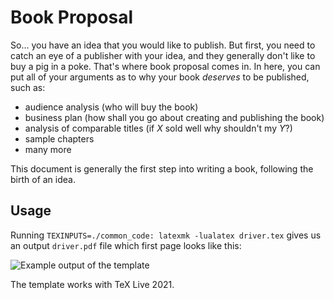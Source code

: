 # Book Proposal

So... you have an idea that you would like to publish. But first, you need to catch an eye of a publisher with your idea, and they generally don't like to buy a pig in a poke. That's where book proposal comes in. In here, you can put all of your arguments as to why your book *deserves* to be published, such as:
- audience analysis (who will buy the book)
- business plan (how shall you go about creating and publishing the book)
- analysis of comparable titles (if *X* sold well why shouldn't my *Y*?)
- sample chapters
- many more

This document is generally the first step into writing a book, following the birth of an idea.

## Usage

Running `TEXINPUTS=./common_code: latexmk -lualatex driver.tex` gives us an output `driver.pdf` file which first page looks like this:

![Example output of the template](https://github.com/xvrabcov/md-templates/releases/download/latest/book_proposal-output.png)

The template works with TeX Live 2021.



